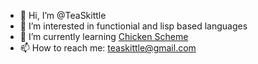 - 👋 Hi, I’m @TeaSkittle
- 👀 I’m interested in functionial and lisp based languages
- 🌱 I’m currently learning [Chicken Scheme](https://call-cc.org/)
- 📫 How to reach me: teaskittle@gmail.com

<!---
TeaSkittle/TeaSkittle is a ✨ special ✨ repository because its `README.md` (this file) appears on your GitHub profile.
You can click the Preview link to take a look at your changes.
--->
